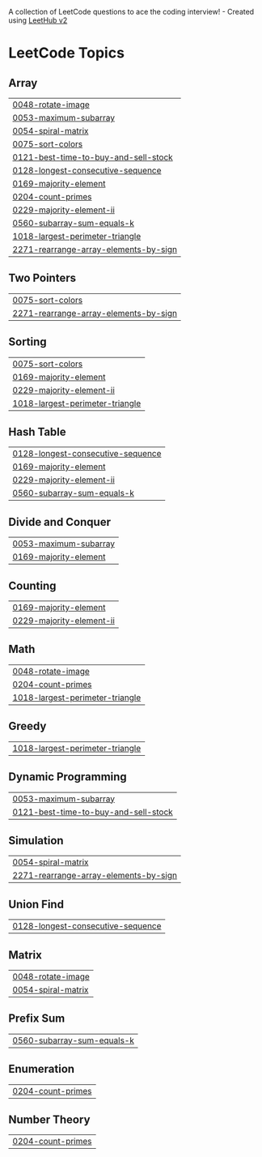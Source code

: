 A collection of LeetCode questions to ace the coding interview! - Created using [LeetHub v2](https://github.com/arunbhardwaj/LeetHub-2.0)
<!---LeetCode Topics Start-->
# LeetCode Topics
## Array
|  |
| ------- |
| [0048-rotate-image](https://github.com/amanruhela571/Daily-chanllenge/tree/master/0048-rotate-image) |
| [0053-maximum-subarray](https://github.com/amanruhela571/Daily-chanllenge/tree/master/0053-maximum-subarray) |
| [0054-spiral-matrix](https://github.com/amanruhela571/Daily-chanllenge/tree/master/0054-spiral-matrix) |
| [0075-sort-colors](https://github.com/amanruhela571/Daily-chanllenge/tree/master/0075-sort-colors) |
| [0121-best-time-to-buy-and-sell-stock](https://github.com/amanruhela571/Daily-chanllenge/tree/master/0121-best-time-to-buy-and-sell-stock) |
| [0128-longest-consecutive-sequence](https://github.com/amanruhela571/Daily-chanllenge/tree/master/0128-longest-consecutive-sequence) |
| [0169-majority-element](https://github.com/amanruhela571/Daily-chanllenge/tree/master/0169-majority-element) |
| [0204-count-primes](https://github.com/amanruhela571/Daily-chanllenge/tree/master/0204-count-primes) |
| [0229-majority-element-ii](https://github.com/amanruhela571/Daily-chanllenge/tree/master/0229-majority-element-ii) |
| [0560-subarray-sum-equals-k](https://github.com/amanruhela571/Daily-chanllenge/tree/master/0560-subarray-sum-equals-k) |
| [1018-largest-perimeter-triangle](https://github.com/amanruhela571/Daily-chanllenge/tree/master/1018-largest-perimeter-triangle) |
| [2271-rearrange-array-elements-by-sign](https://github.com/amanruhela571/Daily-chanllenge/tree/master/2271-rearrange-array-elements-by-sign) |
## Two Pointers
|  |
| ------- |
| [0075-sort-colors](https://github.com/amanruhela571/Daily-chanllenge/tree/master/0075-sort-colors) |
| [2271-rearrange-array-elements-by-sign](https://github.com/amanruhela571/Daily-chanllenge/tree/master/2271-rearrange-array-elements-by-sign) |
## Sorting
|  |
| ------- |
| [0075-sort-colors](https://github.com/amanruhela571/Daily-chanllenge/tree/master/0075-sort-colors) |
| [0169-majority-element](https://github.com/amanruhela571/Daily-chanllenge/tree/master/0169-majority-element) |
| [0229-majority-element-ii](https://github.com/amanruhela571/Daily-chanllenge/tree/master/0229-majority-element-ii) |
| [1018-largest-perimeter-triangle](https://github.com/amanruhela571/Daily-chanllenge/tree/master/1018-largest-perimeter-triangle) |
## Hash Table
|  |
| ------- |
| [0128-longest-consecutive-sequence](https://github.com/amanruhela571/Daily-chanllenge/tree/master/0128-longest-consecutive-sequence) |
| [0169-majority-element](https://github.com/amanruhela571/Daily-chanllenge/tree/master/0169-majority-element) |
| [0229-majority-element-ii](https://github.com/amanruhela571/Daily-chanllenge/tree/master/0229-majority-element-ii) |
| [0560-subarray-sum-equals-k](https://github.com/amanruhela571/Daily-chanllenge/tree/master/0560-subarray-sum-equals-k) |
## Divide and Conquer
|  |
| ------- |
| [0053-maximum-subarray](https://github.com/amanruhela571/Daily-chanllenge/tree/master/0053-maximum-subarray) |
| [0169-majority-element](https://github.com/amanruhela571/Daily-chanllenge/tree/master/0169-majority-element) |
## Counting
|  |
| ------- |
| [0169-majority-element](https://github.com/amanruhela571/Daily-chanllenge/tree/master/0169-majority-element) |
| [0229-majority-element-ii](https://github.com/amanruhela571/Daily-chanllenge/tree/master/0229-majority-element-ii) |
## Math
|  |
| ------- |
| [0048-rotate-image](https://github.com/amanruhela571/Daily-chanllenge/tree/master/0048-rotate-image) |
| [0204-count-primes](https://github.com/amanruhela571/Daily-chanllenge/tree/master/0204-count-primes) |
| [1018-largest-perimeter-triangle](https://github.com/amanruhela571/Daily-chanllenge/tree/master/1018-largest-perimeter-triangle) |
## Greedy
|  |
| ------- |
| [1018-largest-perimeter-triangle](https://github.com/amanruhela571/Daily-chanllenge/tree/master/1018-largest-perimeter-triangle) |
## Dynamic Programming
|  |
| ------- |
| [0053-maximum-subarray](https://github.com/amanruhela571/Daily-chanllenge/tree/master/0053-maximum-subarray) |
| [0121-best-time-to-buy-and-sell-stock](https://github.com/amanruhela571/Daily-chanllenge/tree/master/0121-best-time-to-buy-and-sell-stock) |
## Simulation
|  |
| ------- |
| [0054-spiral-matrix](https://github.com/amanruhela571/Daily-chanllenge/tree/master/0054-spiral-matrix) |
| [2271-rearrange-array-elements-by-sign](https://github.com/amanruhela571/Daily-chanllenge/tree/master/2271-rearrange-array-elements-by-sign) |
## Union Find
|  |
| ------- |
| [0128-longest-consecutive-sequence](https://github.com/amanruhela571/Daily-chanllenge/tree/master/0128-longest-consecutive-sequence) |
## Matrix
|  |
| ------- |
| [0048-rotate-image](https://github.com/amanruhela571/Daily-chanllenge/tree/master/0048-rotate-image) |
| [0054-spiral-matrix](https://github.com/amanruhela571/Daily-chanllenge/tree/master/0054-spiral-matrix) |
## Prefix Sum
|  |
| ------- |
| [0560-subarray-sum-equals-k](https://github.com/amanruhela571/Daily-chanllenge/tree/master/0560-subarray-sum-equals-k) |
## Enumeration
|  |
| ------- |
| [0204-count-primes](https://github.com/amanruhela571/Daily-chanllenge/tree/master/0204-count-primes) |
## Number Theory
|  |
| ------- |
| [0204-count-primes](https://github.com/amanruhela571/Daily-chanllenge/tree/master/0204-count-primes) |
<!---LeetCode Topics End-->